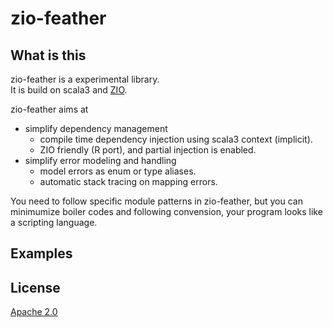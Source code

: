 # zio-feather

## What is this
zio-feather is a experimental library.  
It is build on scala3 and [ZIO](https://github.com/zio/zio).  

zio-feather aims at
* simplify dependency management 
  * compile time dependency injection using scala3 context (implicit).
  * ZIO friendly (R port), and partial injection is enabled.
* simplify error modeling and handling
  * model errors as enum or type aliases.
  * automatic stack tracing on mapping errors.

You need to follow specific module patterns in zio-feather, 
but you can minimumize boiler codes and following convension,
your program looks like a scripting language.

## Examples


## License
[Apache 2.0](https://www.apache.org/licenses/LICENSE-2.0)
